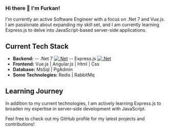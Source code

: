 ### Hi there 👋 I'm Furkan!

I'm currently an active Software Engineer with a focus on .Net 7 and Vue.js. I am passionate about expanding my skill set, and I am currently learning Express.js to delve into JavaScript-based server-side applications.

## Current Tech Stack

- **Backend:** 
 -- .Net 7 [![.Net](https://img.shields.io/badge/.Net-7-blue)](https://dotnet.microsoft.com/)
 -- Express.js [![.Net](https://img.shields.io/badge/.Net-7-blue)](https://dotnet.microsoft.com/)
- **Frontend:** Vue.js | Angular.js | Html | Css
- **Database:** MsSql | PgAdmin
- **Some Technologies:** Redis | RabbitMq


## Learning Journey

In addition to my current technologies, I am actively learning Express.js to broaden my expertise in server-side development with JavaScript.

Feel free to check out my GitHub profile for my latest projects and contributions!

<!--
**saruhansenturk/saruhansenturk** is a ✨ _special_ ✨ repository because its `README.md` (this file) appears on your GitHub profile.

Here are some ideas to get you started:

- 🔭 I’m currently working on ...
- 🌱 I’m currently learning ...
- 👯 I’m looking to collaborate on ...
- 🤔 I’m looking for help with ...
- 💬 Ask me about ...
- 📫 How to reach me: ...
- 😄 Pronouns: ...
- ⚡ Fun fact: ...
-->
